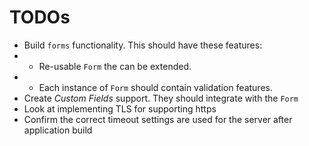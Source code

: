 # TODOs

- Build `forms` functionality. This should have these features:
- - Re-usable `Form` the can be extended.
- - Each instance of `Form` should contain validation features.
- Create _Custom Fields_ support. They should integrate with the `Form`
- Look at implementing TLS for supporting https
- Confirm the correct timeout settings are used for the server after application build
